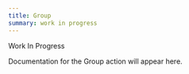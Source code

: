 ```yaml
---
title: Group
summary: work in progress
---
```


Work In Progress

Documentation for the Group action will appear here.